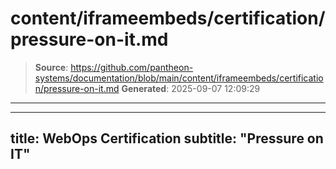# content/iframeembeds/certification/pressure-on-it.md

> **Source**: https://github.com/pantheon-systems/documentation/blob/main/content/iframeembeds/certification/pressure-on-it.md
> **Generated**: 2025-09-07 12:09:29

---

---
title: WebOps Certification
subtitle: "Pressure on IT"
---

<Partial file="certification-guide/pressure-on-it.md" />

